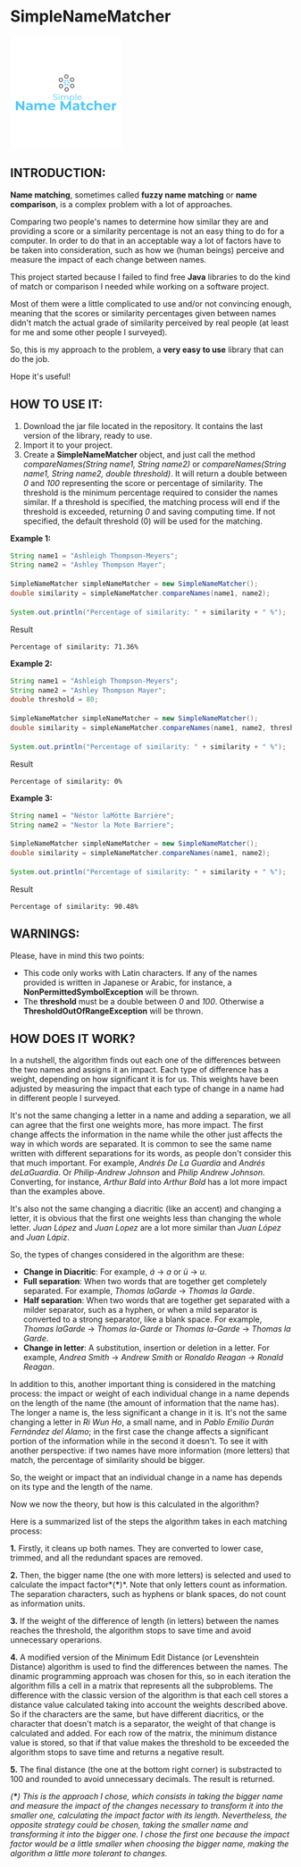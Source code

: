 # SimpleNameMatcher

![alt text](https://github.com/alvarolm94/SimpleNameMatcher/blob/master/logo.png)

## INTRODUCTION:

**Name matching**, sometimes called **fuzzy name matching** or **name comparison**, is a complex problem with a lot of approaches. 

Comparing two people's names to determine how similar they are and providing a score or a similarity percentage is not an easy thing to do for a computer. In order to do that in an acceptable way a lot of factors have to be taken into consideration, such as how we (human beings) perceive and measure the impact of each change between names.

This project started because I failed to find free **Java** libraries to do the kind of match or comparison I needed while working on a software project. 

Most of them were a little complicated to use and/or not convincing enough, meaning that the scores or similarity percentages given between names didn't match the actual grade of similarity perceived by real people (at least for me and some other people I surveyed). 

So, this is my approach to the problem, a **very easy to use** library that can do the job.

Hope it's useful!

## HOW TO USE IT:

1. Download the jar file located in the repository. It contains the last version of the library, ready to use.
2. Import it to your project.
3. Create a **SimpleNameMatcher** object, and just call the method *compareNames(String name1, String name2)* or *compareNames(String name1, String name2, double threshold)*. It will return a double between *0* and *100* representing the score or percentage of similarity. The threshold is the minimum percentage required to consider the names similar. If a threshold is specified, the matching process will end if the threshold is exceeded, returning *0* and saving computing time. If not specified, the default threshold (0) will be used for the matching. 

**Example 1:**  
```java
String name1 = "Ashleigh Thompson-Meyers";
String name2 = "Ashley Thompson Mayer";

SimpleNameMatcher simpleNameMatcher = new SimpleNameMatcher();
double similarity = simpleNameMatcher.compareNames(name1, name2);

System.out.println("Percentage of similarity: " + similarity + " %");
```

Result
```
Percentage of similarity: 71.36%
```


**Example 2:**  
```java
String name1 = "Ashleigh Thompson-Meyers";
String name2 = "Ashley Thompson Mayer";
double threshold = 80;

SimpleNameMatcher simpleNameMatcher = new SimpleNameMatcher();
double similarity = simpleNameMatcher.compareNames(name1, name2, threshold);

System.out.println("Percentage of similarity: " + similarity + " %");
```

Result
```
Percentage of similarity: 0%
```

**Example 3:**  
```java
String name1 = "Néstor laMötte Barrière";
String name2 = "Nestor la Mote Barriere";

SimpleNameMatcher simpleNameMatcher = new SimpleNameMatcher();
double similarity = simpleNameMatcher.compareNames(name1, name2);

System.out.println("Percentage of similarity: " + similarity + " %");
```

Result
```
Percentage of similarity: 90.48%
```

## WARNINGS:

Please, have in mind this two points:

- This code only works with Latin characters. If any of the names provided is written in Japanese or Arabic, for instance, a **NonPermittedSymbolException** will be thrown. 
- The **threshold** must be a double between *0* and *100*. Otherwise a **ThresholdOutOfRangeException** will be thrown. 

## HOW DOES IT WORK?

In a nutshell, the algorithm finds out each one of the differences between the two names and assigns it an impact. Each type of difference has a weight, depending on how significant it is for us. This weights have been adjusted by measuring the impact that each type of change in a name had in different people I surveyed.

It's not the same changing a letter in a name and adding a separation, we all can agree that the first one weights more, has more impact. The first change affects the information in the name while the other just affects the way in which words are separated. It is common to see the same name written with different separations for its words, as people don't consider this that much important. For example, *Andrés De La Guardia* and *Andrés deLaGuardia*. Or *Philip-Andrew Johnson* and *Philip Andrew Johnson*. Converting, for instance, *Arthur Bald* into *Arthur Bold* has a lot more impact than the examples above. 

It's also not the same changing a diacritic (like an accent) and changing a letter, it is obvious that the first one weights less than changing the whole letter. *Juan López* and *Juan Lopez* are a lot more similar than *Juan López* and *Juan Lápiz*.

So, the types of changes considered in the algorithm are these:

- **Change in Diacritic**: For example, *á* -> *a* or *ü* -> *u*.
- **Full separation**: When two words that are together get completely separated. For example, *Thomas laGarde* -> *Thomas la Garde*.
- **Half separation**: When two words that are together get separated with a milder separator, such as a hyphen, or when a mild separator is converted to a strong separator, like a blank space. For example, *Thomas laGarde* -> *Thomas la-Garde* or *Thomas la-Garde* -> *Thomas la Garde*.
- **Change in letter**: A substitution, insertion or deletion in a letter. For example, *Andrea Smith* -> *Andrew Smith* or *Ronaldo Reagan* -> *Ronald Reagan*.

In addition to this, another important thing is considered in the matching process: the impact or weight of each individual change in a name depends on the length of the name (the amount of information that the name has). The longer a name is, the less significant a change in it is. It's not the same changing a letter in *Ri Wun Ho*, a small name, and in *Pablo Emilio Durán Fernández del Álamo*; in the first case the change affects a significant portion of the information while in the second it doesn't. To see it with another perspective: if two names have more information (more letters) that match, the percentage of similarity should be bigger. 

So, the weight or impact that an individual change in a name has depends on its type and the length of the name. 

Now we now the theory, but how is this calculated in the algorithm?

Here is a summarized list of the steps the algorithm takes in each matching process:

**1.** Firstly, it cleans up both names. They are converted to lower case, trimmed, and all the redundant spaces are removed.

**2.** Then, the bigger name (the one with more letters) is selected and used to calculate the impact factor*(**\***)*. Note that only letters count as information. The separation characters, such as hyphens or blank spaces, do not count as information units. 

**3.** If the weight of the difference of length (in letters) between the names reaches the threshold, the algorithm stops to save time and avoid unnecessary operarions.

**4.** A modified version of the Minimum Edit Distance (or Levenshtein Distance) algorithm is used to find the differences between the names. The dinamic programming approach was chosen for this, so in each iteration the algorithm fills a cell in a matrix that represents all the subproblems. The difference with the classic version of the algorithm is that each cell stores a distance value calculated taking into account the weights described above. So if the characters are the same, but have different diacritics, or the character that doesn't match is a separator, the weight of that change is calculated and added.
For each row of the matrix, the minimum distance value is stored, so that if that value makes the threshold to be exceeded the algorithm stops to save time and returns a negative result. 

**5.** The final distance (the one at the bottom right corner) is substracted to 100 and rounded to avoid unnecessary decimals. The result is returned. 


*(**\***) This is the approach I chose, which consists in taking the bigger name and measure the impact of the changes necessary to transform it into the smaller one, calculating the impact factor with its length. Nevertheless, the opposite strategy could be chosen, taking the smaller name and transforming it into the bigger one. I chose the first one because the impact factor would be a little smaller when choosing the bigger name, making the algorithm a little more tolerant to changes.*
